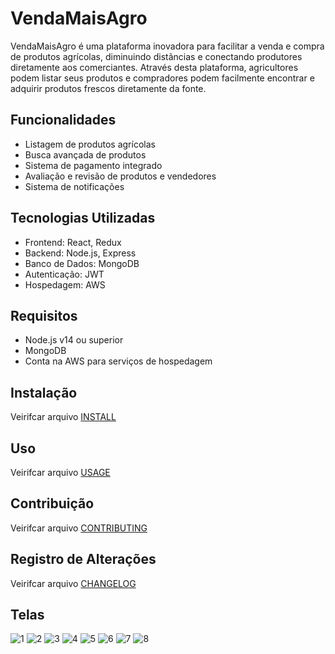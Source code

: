 # VendaMaisAgro

VendaMaisAgro é uma plataforma inovadora para facilitar a venda e compra de produtos agrícolas, diminuindo distãncias e conectando produtores diretamente aos comerciantes. Através desta plataforma, agricultores 
podem listar seus produtos e compradores podem facilmente encontrar e adquirir produtos frescos diretamente da fonte.

## Funcionalidades

- Listagem de produtos agrícolas
- Busca avançada de produtos
- Sistema de pagamento integrado
- Avaliação e revisão de produtos e vendedores
- Sistema de notificações

## Tecnologias Utilizadas

- Frontend: React, Redux
- Backend: Node.js, Express
- Banco de Dados: MongoDB
- Autenticação: JWT
- Hospedagem: AWS

## Requisitos

- Node.js v14 ou superior
- MongoDB
- Conta na AWS para serviços de hospedagem

## Instalação
Veirifcar arquivo [INSTALL](https://github.com/LeandroOliveirataz/VendaMaisAgro/blob/main/INSTALL.md)

## Uso
Veirifcar arquivo [USAGE](https://github.com/LeandroOliveirataz/VendaMaisAgro/blob/main/USAGE.md)

## Contribuição
Veirifcar arquivo [CONTRIBUTING](https://github.com/LeandroOliveirataz/VendaMaisAgro/blob/main/CONTRIBUTING.md)

## Registro de Alterações
Veirifcar arquivo [CHANGELOG](https://github.com/LeandroOliveirataz/VendaMaisAgro/blob/main/CHANGELOG.md)

## Telas

![1](https://github.com/user-attachments/assets/93c4856d-b3bd-4c7e-94cf-e7867d05afb5)
![2](https://github.com/user-attachments/assets/d8557dd8-8457-40f3-964e-36458e1468e3)
![3](https://github.com/user-attachments/assets/e0e1017a-f93f-471a-bb25-180abc1fe4d0)
![4](https://github.com/user-attachments/assets/ed7241f2-3201-4c94-86a4-e9c5eef03869)
![5](https://github.com/user-attachments/assets/251619bd-a534-4f52-b8bb-20ead0ef0b9b)
![6](https://github.com/user-attachments/assets/2118e2b5-8752-4860-a935-a24c3f748755)
![7](https://github.com/user-attachments/assets/11beb08d-033b-443b-be7c-4f72c644e46b)
![8](https://github.com/user-attachments/assets/945069fa-9a16-49cd-a3c5-7b2a6b11e00a)

